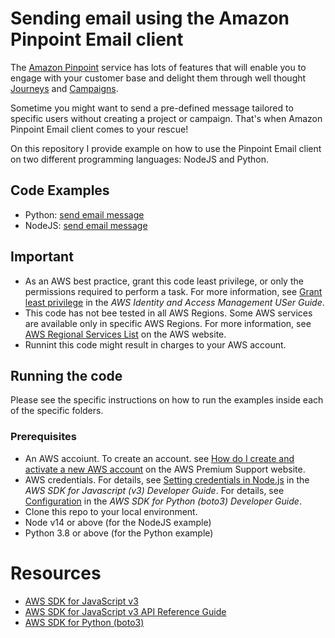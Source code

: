 # Sending email using the Amazon Pinpoint Email client

The [Amazon Pinpoint](https://docs.aws.amazon.com/pinpoint/) service has lots of features that will enable you to engage with your customer base and delight them through well thought [Journeys](https://docs.aws.amazon.com/pinpoint/latest/userguide/journeys.html) and [Campaigns](https://docs.aws.amazon.com/pinpoint/latest/userguide/campaigns.html).

Sometime you might want to send a pre-defined message tailored to specific users without creating a project or campaign. That's when Amazon Pinpoint Email client comes to your rescue! 

On this repository I provide example on how to use the Pinpoint Email client on two different programming languages: NodeJS and Python.

## Code Examples

- Python: [send email message](https://github.com/paragao/pinpoint-demo/tree/main/python)
- NodeJS: [send email message](https://github.com/paragao/pinpoint-demo/tree/main/nodejs)

## Important
- As an AWS best practice, grant this code least privilege, or only the permissions required to perform a task. For more information, see [Grant least privilege](https://docs.aws.amazon.com/IAM/latest/UserGuide/best-practices.html#grant-least-privilege) in the *AWS Identity and Access Management USer Guide*.
- This code has not bee tested in all AWS Regions. Some AWS services are available only in specific AWS Regions. For more information, see [AWS Regional Services List](https://aws.amazon.com/about-aws/global-infrastructure/regional-product-services/) on the AWS website.
- Runnint this code might result in charges to your AWS account.

## Running the code
Please see the specific instructions on how to run the examples inside each of the specific folders.

### Prerequisites
- An AWS accoiunt. To create an account. see [How do I create and activate a new AWS account](https://aws.amazon.com/premiumsupport/knowledge-center/create-and-activate-aws-account/) on the AWS Premium Support website.
- AWS credentials. For details, see [Setting credentials in Node.js](https://docs.aws.amazon.com/sdk-for-javascript/v3/developer-guide/setting-credentials-node.html) in the *AWS SDK for Javascript (v3) Developer Guide*. For details, see [Configuration](https://boto3.amazonaws.com/v1/documentation/api/latest/guide/quickstart.html#configuration) in the *AWS SDK for Python (boto3) Developer Guide*.
- Clone this repo to your local environment.
- Node v14 or above (for the NodeJS example)
- Python 3.8 or above (for the Python example)

# Resources
- [AWS SDK for JavaScript v3](https://github.com/aws/aws-sdk-js-v3)
- [AWS SDK for JavaScript v3 API Reference Guide](https://docs.aws.amazon.com/AWSJavaScriptSDK/v3/latest/clients/client-pinpoint/index.html)
- [AWS SDK for Python (boto3)](https://boto3.amazonaws.com/v1/documentation/api/latest/index.html)